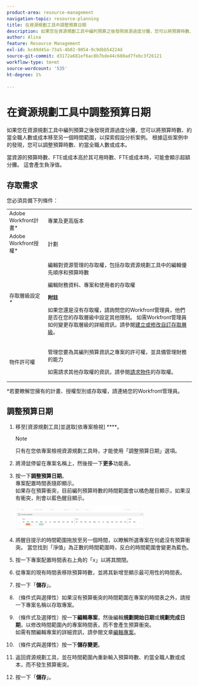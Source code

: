 ```yaml
---
product-area: resource-management
navigation-topic: resource-planning
title: 在資源規劃工具中調整預算日期
description: 如果您在資源規劃工具中編列預算之後發現資源過度分攤，您可以將預算時數、約當全職人數或成本移至另一個時間範圍，以探索假設分析案例。 根據這些案例中的發現，您可以調整預算時數、約當全職人數或成本。
author: Alina
feature: Resource Management
exl-id: bc49d45a-73a5-4b02-9054-9c9dbb54224d
source-git-commit: d3172a681ef6ac8b7bde44c680ad7febc3f26121
workflow-type: tm+mt
source-wordcount: '535'
ht-degree: 1%

---
```


# 在資源規劃工具中調整預算日期

如果您在資源規劃工具中編列預算之後發現資源過度分攤，您可以將預算時數、約當全職人數或成本移至另一個時間範圍，以探索假設分析案例。 根據這些案例中的發現，您可以調整預算時數、約當全職人數或成本。

當資源的預算時數、FTE或成本高於其可用時數、FTE或成本時，可能會顯示超額分攤。 這會產生負淨值。

## 存取需求

您必須具備下列條件：

<table style="table-layout:auto"> 
 <col> 
 <col> 
 <tbody> 
  <tr> 
   <td role="rowheader">Adobe Workfront計畫*</td> 
   <td> <p>專業及更高版本</p> </td> 
  </tr> 
  <tr> 
   <td role="rowheader">Adobe Workfront授權*</td> 
   <td> <p>計劃 </p> </td> 
  </tr> 
  <tr> 
   <td role="rowheader">存取層級設定*</td> 
   <td> <p>編輯對資源管理的存取權，包括存取資源規劃工具中的編輯優先順序和預算時數</p> <p>編輯財務資料、專案和使用者的存取權</p> <p><b>附註</b>

如果您還是沒有存取權，請詢問您的Workfront管理員，他們是否在您的存取層級中設定其他限制。 如需Workfront管理員如何變更存取層級的詳細資訊，請參閱<a href="../../administration-and-setup/add-users/configure-and-grant-access/create-modify-access-levels.md" class="MCXref xref">建立或修改自訂存取層級</a>。</p> </td>
</tr> 
  <tr> 
   <td role="rowheader">物件許可權</td> 
   <td> <p>管理您要為其編列預算資訊之專案的許可權，並具備管理財務的能力</p> <p>如需請求其他存取權的資訊，請參閱<a href="../../workfront-basics/grant-and-request-access-to-objects/request-access.md" class="MCXref xref">請求物件</a>的存取權。</p> </td> 
  </tr> 
 </tbody> 
</table>

&#42;若要瞭解您擁有的計畫、授權型別或存取權，請連絡您的Workfront管理員。

## 調整預算日期

1. 移至[資源規劃工具]並選取[依專案檢視] ****。

   >[!NOTE]
   >
   >只有在您依專案檢視資源規劃工具時，才能使用「調整預算日期」選項。

1. 將滑鼠停留在專案名稱上，然後按一下&#x200B;**更多**&#x200B;功能表。
1. 按一下&#x200B;**調整預算日期**。\
   專案配置時間表隨即顯示。\
   如果存在預算衝突，目前編列預算時數的時間範圍會以橘色醒目顯示，如果沒有衝突，則會以藍色醒目顯示。

   ![](assets/rp-adjust-budgeting-dates-with-no-done-button-350x63.png)

1. 將醒目提示的時間範圍拖放至另一個時間，以瞭解所選專案在何處沒有預算衝突。 當您找到「淨值」為正數的時間範圍時，反白的時間範圍會變更為藍色。
1. 按一下專案配置時間表右上角的「x」以將其關閉。
1. 從專案的現有時間表移除預算時數，並將其新增至顯示最可用性的時間表。
1. 按一下「**儲存**」。
1. （條件式與選擇性）如果沒有預算衝突的時間範圍在專案的時間表之外，請按一下專案名稱以存取專案。
1. （條件式及選擇性）按一下&#x200B;**編輯專案**，然後編輯&#x200B;**規劃開始日期**&#x200B;或&#x200B;**規劃完成日期**，以修改時間範圍內的專案時間表，而不會產生預算衝突。\
   如需有關編輯專案的詳細資訊，請參閱文章[編輯專案](../../manage-work/projects/manage-projects/edit-projects.md)。

1. （條件式與選擇性）按一下&#x200B;**儲存變更**。
1. 返回資源規劃工具，並在時間範圍內重新輸入預算時數、約當全職人數或成本，而不發生預算衝突。
1. 按一下「**儲存**」。
